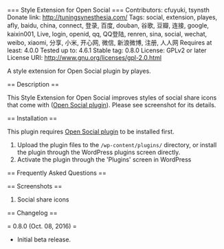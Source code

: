 === Style Extension for Open Social ===
Contributors: cfuyuki, tsynsth
Donate link: http://tuningsynesthesia.com/
Tags: social, extension, playes, afly, baidu, china, connect, 登录, 百度, douban, 谷歌, 豆瓣, 连接, google, kaixin001, Live, login, openid, qq, QQ登陆, renren, sina, social, wechat, weibo, xiaomi, 分享, 小米, 开心网, 微信, 新浪微博, 注册, 人人网
Requires at least: 4.0.0
Tested up to: 4.6.1
Stable tag: 0.8.0
License: GPLv2 or later
License URI: http://www.gnu.org/licenses/gpl-2.0.html

A style extension for Open Social plugin by playes.

== Description ==

This Style Extension for Open Social improves styles of social share icons that come with ([Open Social plugin](https://wordpress.org/plugins/open-social/ "Open Social plugin")).
Please see screenshot for its details.

== Installation ==

This plugin requires [Open Social plugin](https://wordpress.org/plugins/open-social/ "Open Social plugin") to be installed first.

1. Upload the plugin files to the `/wp-content/plugins/` directory, or install the plugin through the WordPress plugins screen directly.
1. Activate the plugin through the 'Plugins' screen in WordPress

== Frequently Asked Questions ==


== Screenshots ==

1. Social share icons

== Changelog ==

= 0.8.0 (Oct. 08, 2016) =
* Initial beta release.